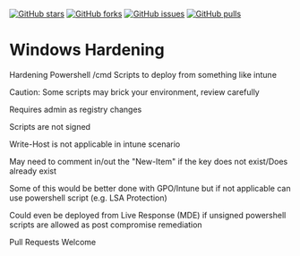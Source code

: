 [![GitHub stars](https://img.shields.io/github/stars/jkerai1/WindowsHardeningScripts?style=flat-square)](https://github.com/jkerai1/WindowsHardeningScripts/stargazers)
[![GitHub forks](https://img.shields.io/github/forks/jkerai1/WindowsHardeningScripts?style=flat-square)](https://github.com/jkerai1/WindowsHardeningScripts/network)
[![GitHub issues](https://img.shields.io/github/issues/jkerai1/WindowsHardeningScripts?style=flat-square)](https://github.com/jkerai1/WindowsHardeningScripts/issues)
[![GitHub pulls](https://img.shields.io/github/issues-pr/jkerai1/WindowsHardeningScripts?style=flat-square)](https://github.com/jkerai1/WindowsHardeningScripts/pulls)
# Windows Hardening  

Hardening Powershell /cmd  Scripts to deploy from something like intune

Caution: Some scripts may brick your environment, review carefully 

Requires admin as registry changes 

Scripts are not signed 

Write-Host is not applicable in intune scenario  


May need to comment in/out the "New-Item" if the key does not exist/Does already exist

Some of this would be better done with GPO/Intune but if not applicable can use powershell script (e.g. LSA Protection)

Could even be deployed from Live Response (MDE) if unsigned powershell scripts are allowed as post compromise remediation  

Pull Requests Welcome 

